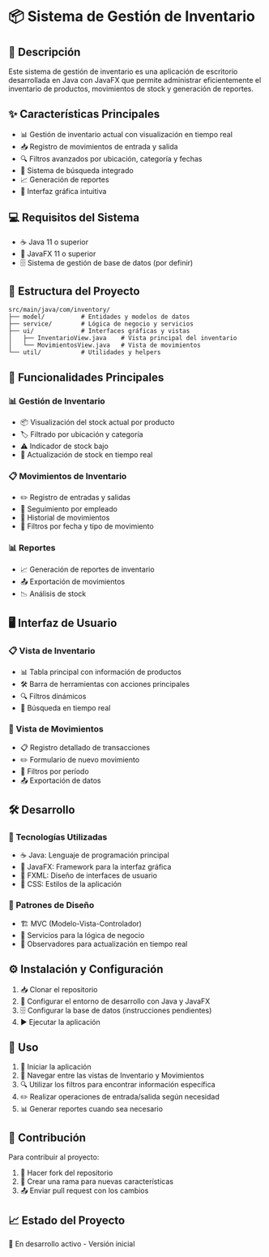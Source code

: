 # 📦 Sistema de Gestión de Inventario

## 📝 Descripción
Este sistema de gestión de inventario es una aplicación de escritorio desarrollada en Java con JavaFX que permite administrar eficientemente el inventario de productos, movimientos de stock y generación de reportes.

## ✨ Características Principales
- 📊 Gestión de inventario actual con visualización en tiempo real
- 📥 Registro de movimientos de entrada y salida
- 🔍 Filtros avanzados por ubicación, categoría y fechas
- 🔎 Sistema de búsqueda integrado
- 📈 Generación de reportes
- 🎯 Interfaz gráfica intuitiva

## 💻 Requisitos del Sistema
- ☕ Java 11 o superior
- 🎨 JavaFX 11 o superior
- 🗄️ Sistema de gestión de base de datos (por definir)

## 📁 Estructura del Proyecto
```
src/main/java/com/inventory/
├── model/          # Entidades y modelos de datos
├── service/        # Lógica de negocio y servicios
├── ui/             # Interfaces gráficas y vistas
│   ├── InventarioView.java    # Vista principal del inventario
│   └── MovimientosView.java   # Vista de movimientos
└── util/           # Utilidades y helpers
```

## 🚀 Funcionalidades Principales

### 📊 Gestión de Inventario
- 📦 Visualización del stock actual por producto
- 🏷️ Filtrado por ubicación y categoría
- ⚠️ Indicador de stock bajo
- 🔄 Actualización de stock en tiempo real

### 📋 Movimientos de Inventario
- ✏️ Registro de entradas y salidas
- 👤 Seguimiento por empleado
- 📜 Historial de movimientos
- 📅 Filtros por fecha y tipo de movimiento

### 📊 Reportes
- 📈 Generación de reportes de inventario
- 📤 Exportación de movimientos
- 📉 Análisis de stock

## 🖥️ Interfaz de Usuario

### 📋 Vista de Inventario
- 📊 Tabla principal con información de productos
- 🛠️ Barra de herramientas con acciones principales
- 🔍 Filtros dinámicos
- 🔎 Búsqueda en tiempo real

### 📝 Vista de Movimientos
- 📋 Registro detallado de transacciones
- ✏️ Formulario de nuevo movimiento
- 📅 Filtros por período
- 📤 Exportación de datos

## 🛠️ Desarrollo

### 🔧 Tecnologías Utilizadas
- ☕ Java: Lenguaje de programación principal
- 🎨 JavaFX: Framework para la interfaz gráfica
- 📱 FXML: Diseño de interfaces de usuario
- 🎯 CSS: Estilos de la aplicación

### 📐 Patrones de Diseño
- 🏗️ MVC (Modelo-Vista-Controlador)
- 🔧 Servicios para la lógica de negocio
- 👀 Observadores para actualización en tiempo real

## ⚙️ Instalación y Configuración
1. 📥 Clonar el repositorio
2. 🔧 Configurar el entorno de desarrollo con Java y JavaFX
3. 🗄️ Configurar la base de datos (instrucciones pendientes)
4. ▶️ Ejecutar la aplicación

## 📖 Uso
1. 🚀 Iniciar la aplicación
2. 🔄 Navegar entre las vistas de Inventario y Movimientos
3. 🔍 Utilizar los filtros para encontrar información específica
4. ✏️ Realizar operaciones de entrada/salida según necesidad
5. 📊 Generar reportes cuando sea necesario

## 🤝 Contribución
Para contribuir al proyecto:
1. 🔱 Hacer fork del repositorio
2. 🌿 Crear una rama para nuevas características
3. 📤 Enviar pull request con los cambios

## 📈 Estado del Proyecto
🚧 En desarrollo activo - Versión inicial